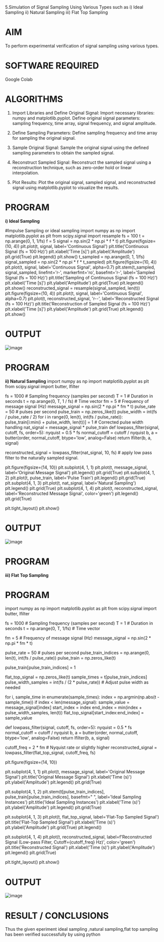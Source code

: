 5.Simulation of Signal Sampling Using Various Types such as
    i) Ideal Sampling
    ii) Natural Sampling
    iii) Flat Top Sampling

# AIM
  To perform experimental verification of signal sampling using various types.

# SOFTWARE REQUIRED
  Google Colab

# ALGORITHMS

1. Import Libraries and Define Original Signal:
Import necessary libraries: numpy and matplotlib.pyplot. Define original signal parameters: sampling frequency, time array, signal frequency, and signal amplitude.

2. Define Sampling Parameters:
Define sampling frequency and time array for sampling the original signal.

3. Sample Original Signal:
Sample the original signal using the defined sampling parameters to obtain the sampled signal.

4. Reconstruct Sampled Signal:
Reconstruct the sampled signal using a reconstruction technique, such as zero-order hold or linear interpolation.

5. Plot Results:
Plot the original signal, sampled signal, and reconstructed signal using matplotlib.pyplot to visualize the results.
# PROGRAM
**i) Ideal Sampling**

#Impulse Sampling or ideal sampling
import numpy as np
import matplotlib.pyplot as plt
from scipy.signal import resample
fs = 100
t = np.arange(0, 1, 1/fs) 
f = 5
signal = np.sin(2 * np.pi * f * t)
plt.figure(figsize=(10, 4))
plt.plot(t, signal, label='Continuous Signal')
plt.title('Continuous Signal (fs = 100 Hz)')
plt.xlabel('Time [s]')
plt.ylabel('Amplitude')
plt.grid(True)
plt.legend()
plt.show()
t_sampled = np.arange(0, 1, 1/fs)
signal_sampled = np.sin(2 * np.pi * f * t_sampled)
plt.figure(figsize=(10, 4))
plt.plot(t, signal, label='Continuous Signal', alpha=0.7)
plt.stem(t_sampled, signal_sampled, linefmt='r-', markerfmt='ro', basefmt='r-', label='Sampled Signal (fs = 100 Hz)')
plt.title('Sampling of Continuous Signal (fs = 100 Hz)')
plt.xlabel('Time [s]')
plt.ylabel('Amplitude')
plt.grid(True)
plt.legend()
plt.show()
reconstructed_signal = resample(signal_sampled, len(t))
plt.figure(figsize=(10, 4))
plt.plot(t, signal, label='Continuous Signal', alpha=0.7)
plt.plot(t, reconstructed_signal, 'r--', label='Reconstructed Signal (fs = 100 Hz)')
plt.title('Reconstruction of Sampled Signal (fs = 100 Hz)')
plt.xlabel('Time [s]')
plt.ylabel('Amplitude')
plt.grid(True)
plt.legend()
plt.show()

# OUTPUT
![image](https://github.com/user-attachments/assets/c601094b-04b7-4f33-b8f0-362dd83f0c6c)

# PROGRAM
  **ii) Natural Sampling**
  import numpy as np
import matplotlib.pyplot as plt
from scipy.signal import butter, lfilter


fs = 1000  # Sampling frequency (samples per second)
T = 1  # Duration in seconds
t = np.arange(0, T, 1 / fs)  # Time vector
fm = 5  # Frequency of message signal (Hz)
message_signal = np.sin(2 * np.pi * fm * t)
pulse_rate = 50  # pulses per second
pulse_train = np.zeros_like(t)
pulse_width = int(fs / pulse_rate / 2)
for i in range(0, len(t), int(fs / pulse_rate)):
    pulse_train[i:min(i + pulse_width, len(t))] = 1  # Corrected pulse width handling
nat_signal = message_signal * pulse_train
def lowpass_filter(signal, cutoff, fs, order=5):
    nyquist = 0.5 * fs
    normal_cutoff = cutoff / nyquist
    b, a = butter(order, normal_cutoff, btype='low', analog=False)
    return lfilter(b, a, signal)

reconstructed_signal = lowpass_filter(nat_signal, 10, fs) # apply low pass filter to the naturally sampled signal.

plt.figure(figsize=(14, 10))
plt.subplot(4, 1, 1)
plt.plot(t, message_signal, label='Original Message Signal')
plt.legend()
plt.grid(True)
plt.subplot(4, 1, 2)
plt.plot(t, pulse_train, label='Pulse Train')
plt.legend()
plt.grid(True)
plt.subplot(4, 1, 3)
plt.plot(t, nat_signal, label='Natural Sampling')
plt.legend()
plt.grid(True)
plt.subplot(4, 1, 4)
plt.plot(t, reconstructed_signal, label='Reconstructed Message Signal', color='green')
plt.legend()
plt.grid(True)

plt.tight_layout()
plt.show()

# OUTPUT
![image](https://github.com/user-attachments/assets/d94f25c8-c123-4d9e-9c85-24ade2359cc4)

# PROGRAM
 **iii) Flat Top Sampling**
 # PROGRAM
import numpy as np
import matplotlib.pyplot as plt
from scipy.signal import butter, lfilter

fs = 1000  # Sampling frequency (samples per second)
T = 1  # Duration in seconds
t = np.arange(0, T, 1/fs)  # Time vector

fm = 5  # Frequency of message signal (Hz)
message_signal = np.sin(2 * np.pi * fm * t)


pulse_rate = 50  # pulses per second
pulse_train_indices = np.arange(0, len(t), int(fs / pulse_rate))
pulse_train = np.zeros_like(t)

pulse_train[pulse_train_indices] = 1

flat_top_signal = np.zeros_like(t)
sample_times = t[pulse_train_indices]
pulse_width_samples = int(fs / (2 * pulse_rate)) # Adjust pulse width as needed

for i, sample_time in enumerate(sample_times):
    index = np.argmin(np.abs(t - sample_time))
    if index < len(message_signal):
        sample_value = message_signal[index]
        start_index = index
        end_index = min(index + pulse_width_samples, len(t))
        flat_top_signal[start_index:end_index] = sample_value

def lowpass_filter(signal, cutoff, fs, order=5):
    nyquist = 0.5 * fs
    normal_cutoff = cutoff / nyquist
    b, a = butter(order, normal_cutoff, btype='low', analog=False)
    return lfilter(b, a, signal)

cutoff_freq = 2 * fm  # Nyquist rate or slightly higher
reconstructed_signal = lowpass_filter(flat_top_signal, cutoff_freq, fs)

plt.figure(figsize=(14, 10))

plt.subplot(4, 1, 1)
plt.plot(t, message_signal, label='Original Message Signal')
plt.title('Original Message Signal')
plt.xlabel('Time (s)')
plt.ylabel('Amplitude')
plt.legend()
plt.grid(True)

plt.subplot(4, 1, 2)
plt.stem(t[pulse_train_indices], pulse_train[pulse_train_indices], basefmt=" ", label='Ideal Sampling Instances')
plt.title('Ideal Sampling Instances')
plt.xlabel('Time (s)')
plt.ylabel('Amplitude')
plt.legend()
plt.grid(True)

plt.subplot(4, 1, 3)
plt.plot(t, flat_top_signal, label='Flat-Top Sampled Signal')
plt.title('Flat-Top Sampled Signal')
plt.xlabel('Time (s)')
plt.ylabel('Amplitude')
plt.grid(True)
plt.legend()

plt.subplot(4, 1, 4)
plt.plot(t, reconstructed_signal, label=f'Reconstructed Signal (Low-pass Filter, Cutoff={cutoff_freq} Hz)', color='green')
plt.title('Reconstructed Signal')
plt.xlabel('Time (s)')
plt.ylabel('Amplitude')
plt.legend()
plt.grid(True)

plt.tight_layout()
plt.show()
# OUTPUT
![image](https://github.com/user-attachments/assets/badef113-cb41-4175-be42-1993113b9b71)

 
# RESULT / CONCLUSIONS

Thus the given eperiment ideal sampling ,natural sampling,flat top sampling has been verified successfully by using python
